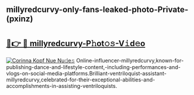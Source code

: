 ## millyredcurvy-only-fans​-leaked-photo​-Private-(pxinz)


# <h2><a href="https://mediaupload.pro?title=millyredcurvy&ref=git">🔗👉 🔴 millyredcurvy-P𝚑ot𝚘𝚜-V𝚒d𝚎o</a></h2>

[![Corinna Kopf Nue Nu𝚍e𝚜](https://i.imgur.com/0qMVB7G.gif)](https://mediaupload.pro?title=millyredcurvy&ref=git)
Online-influencer-millyredcurvy,known-for-publishing-dance-and-lifestyle-content,-including-performances-and-vlogs-on-social-media-platforms.Brilliant-ventriloquist-assistant-millyredcurvy,celebrated-for-their-exceptional-abilities-and-accomplishments-in-assisting-ventriloquists.  